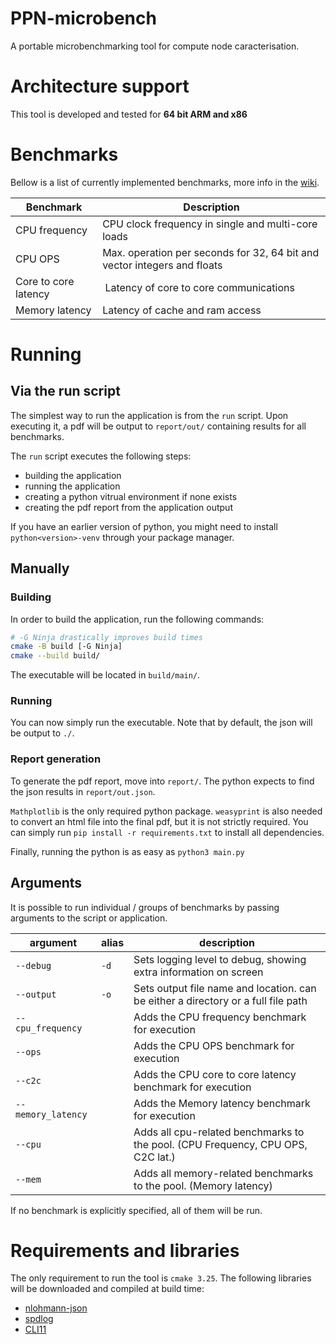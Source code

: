 # PPN-microbench

A portable microbenchmarking tool for compute node caracterisation.

# Architecture support

This tool is developed and tested for **64 bit ARM and x86**

# Benchmarks

Bellow is a list of currently implemented benchmarks, more info in the [wiki](https://github.com/ppn-microbench/ppn-microbench/wiki).

| Benchmark | Description |
|---|---|
| CPU frequency | CPU clock frequency in single and multi-core loads |
| CPU OPS | Max. operation per seconds for 32, 64 bit and vector integers and floats |
| Core to core latency | Latency of core to core communications |
| Memory latency | Latency of cache and ram access |

# Running

## Via the run script

The simplest way to run the application is from the `run` script. Upon executing it, a pdf will be output to `report/out/` containing results for all benchmarks.

The `run` script executes the following steps:
 - building the application
 - running the application
 - creating a python vitrual environment if none exists
 - creating the pdf report from the application output

If you have an earlier version of python, you might need to install `python<version>-venv` through your package manager.

## Manually

### Building

In order to build the application, run the following commands:

```bash
# -G Ninja drastically improves build times
cmake -B build [-G Ninja]
cmake --build build/
```

The executable will be located in `build/main/`.

### Running

You can now simply run the executable. Note that by default, the json will be output to `./`.

### Report generation

To generate the pdf report, move into `report/`. The python expects to find the json results in `report/out.json`.

`Mathplotlib` is the only required python package. `weasyprint` is also needed to convert an html file into the final pdf, but it is not strictly required. You can simply run `pip install -r requirements.txt` to install all dependencies.

Finally, running the python is as easy as `python3 main.py`

## Arguments

It is possible to run individual / groups of benchmarks by passing arguments to the script or application.

| argument           | alias | description                                                                       |
| ------------------ | ----- | --------------------------------------------------------------------------------- |
| `--debug`          | `-d`  | Sets logging level to debug, showing extra information on screen                  |
| `--output`         | `-o`  | Sets output file name and location. can be either a directory or a full file path |
| `--cpu_frequency`  |       | Adds the CPU frequency benchmark for execution                                    |
| `--ops`            |       | Adds the CPU OPS benchmark for execution                                          |
| `--c2c`            |       | Adds the CPU core to core latency benchmark for execution                         |
| `--memory_latency` |       | Adds the Memory latency benchmark for execution                                   |
| `--cpu`            |       | Adds all cpu-related benchmarks to the pool. (CPU Frequency, CPU OPS, C2C lat.)   |
| `--mem`            |       | Adds all memory-related benchmarks to the pool. (Memory latency)                  |

If no benchmark is explicitly specified, all of them will be run.

# Requirements and libraries

The only requirement to run the tool is `cmake 3.25`. The following libraries will be downloaded and compiled at build time:
 - [nlohmann-json](https://github.com/nlohmann/json)
 - [spdlog](https://github.com/gabime/spdlog)
 - [CLI11](https://github.com/CLIUtils/CLI11)